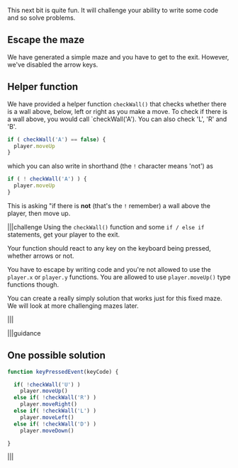 This next bit is quite fun. It will challenge your ability to write some code and so solve problems.

## Escape the maze
We have generated a simple maze and you have to get to the exit. However, we've disabled the arrow keys.


## Helper function
We have provided a helper function `checkWall()` that checks whether there is a wall above, below, left or right as you make a move. To check if there is a wall above, you would call `checkWall('A'). You can also check 'L', 'R' and 'B'.

```javascript
if ( checkWall('A') == false) {
  player.moveUp
}
```

which you can also write in shorthand (the `!` character means 'not') as

```javascript
if ( ! checkWall('A') ) {
  player.moveUp
}
```

This is asking "if there is **not** (that's the `!` remember) a wall above the player, then move up.

|||challenge
Using the `checkWall()` function and some `if / else if` statements, get your player to the exit.

Your function should react to any key on the keyboard being pressed, whether arrows or not. 

You have to escape by writing code and you're not allowed to use the `player.x` or `player.y` functions. You are allowed to use `player.moveUp()` type functions though.

You can create a really simply solution that works just for this fixed maze. We will look at more challenging mazes later.

|||


|||guidance
## One possible solution

```javascript
function keyPressedEvent(keyCode) {

  if( !checkWall('U') )
    player.moveUp()
  else if( !checkWall('R') )
    player.moveRight()
  else if( !checkWall('L') )
    player.moveLeft()
  else if( !checkWall('D') )
    player.moveDown()

}
```
|||